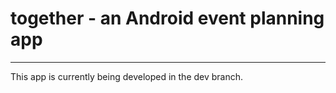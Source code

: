 # together - an Android event planning app

---

This app is currently being developed in the dev branch.